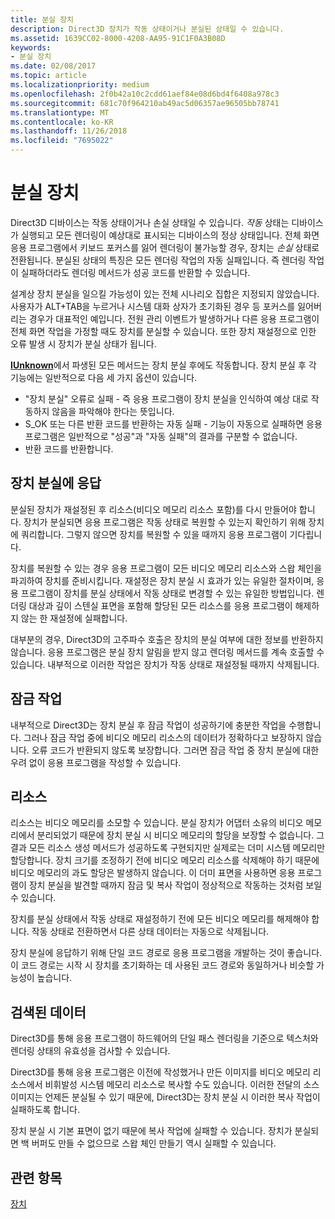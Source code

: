 ```yaml
---
title: 분실 장치
description: Direct3D 장치가 작동 상태이거나 분실된 상태일 수 있습니다.
ms.assetid: 1639CC02-8000-4208-AA95-91C1F0A3B08D
keywords:
- 분실 장치
ms.date: 02/08/2017
ms.topic: article
ms.localizationpriority: medium
ms.openlocfilehash: 2f0b42a10c2cdd61aef84e08d6bd4f6408a978c3
ms.sourcegitcommit: 681c70f964210ab49ac5d06357ae96505bb78741
ms.translationtype: MT
ms.contentlocale: ko-KR
ms.lasthandoff: 11/26/2018
ms.locfileid: "7695022"
---
```

# <a name="lost-devices"></a>분실 장치


Direct3D 디바이스는 작동 상태이거나 손실 상태일 수 있습니다. *작동* 상태는 디바이스가 실행되고 모든 렌더링이 예상대로 표시되는 디바이스의 정상 상태입니다. 전체 화면 응용 프로그램에서 키보드 포커스를 잃어 렌더링이 불가능할 경우, 장치는 *손실* 상태로 전환됩니다. 분실된 상태의 특징은 모든 렌더링 작업의 자동 실패입니다. 즉 렌더링 작업이 실패하더라도 렌더링 메서드가 성공 코드를 반환할 수 있습니다.

설계상 장치 분실을 일으킬 가능성이 있는 전체 시나리오 집합은 지정되지 않았습니다. 사용자가 ALT+TAB을 누르거나 시스템 대화 상자가 초기화된 경우 등 포커스를 잃어버리는 경우가 대표적인 예입니다. 전원 관리 이벤트가 발생하거나 다른 응용 프로그램이 전체 화면 작업을 가정할 때도 장치를 분실할 수 있습니다. 또한 장치 재설정으로 인한 오류 발생 시 장치가 분실 상태가 됩니다.

[**IUnknown**](https://msdn.microsoft.com/library/windows/desktop/ms680509)에서 파생된 모든 메서드는 장치 분실 후에도 작동합니다. 장치 분실 후 각 기능에는 일반적으로 다음 세 가지 옵션이 있습니다.

-   "장치 분실" 오류로 실패 - 즉 응용 프로그램이 장치 분실을 인식하여 예상 대로 작동하지 않음을 파악해야 한다는 뜻입니다.
-   S\_OK 또는 다른 반환 코드를 반환하는 자동 실패 - 기능이 자동으로 실패하면 응용 프로그램은 일반적으로 "성공"과 "자동 실패"의 결과를 구분할 수 없습니다.
-   반환 코드를 반환합니다.

## <a name="span-idrespondingtoalostdevicespanspan-idrespondingtoalostdevicespanspan-idrespondingtoalostdevicespanresponding-to-a-lost-device"></a><span id="Responding_to_a_Lost_Device"></span><span id="responding_to_a_lost_device"></span><span id="RESPONDING_TO_A_LOST_DEVICE"></span>장치 분실에 응답


분실된 장치가 재설정된 후 리소스(비디오 메모리 리소스 포함)를 다시 만들어야 합니다. 장치가 분실되면 응용 프로그램은 작동 상태로 복원할 수 있는지 확인하기 위해 장치에 쿼리합니다. 그렇지 않으면 장치를 복원할 수 있을 때까지 응용 프로그램이 기다립니다.

장치를 복원할 수 있는 경우 응용 프로그램이 모든 비디오 메모리 리소스와 스왑 체인을 파괴하여 장치를 준비시킵니다. 재설정은 장치 분실 시 효과가 있는 유일한 절차이며, 응용 프로그램이 장치를 분실 상태에서 작동 상태로 변경할 수 있는 유일한 방법입니다. 렌더링 대상과 깊이 스텐실 표면을 포함해 할당된 모든 리소스를 응용 프로그램이 해제하지 않는 한 재설정에 실패합니다.

대부분의 경우, Direct3D의 고주파수 호출은 장치의 분실 여부에 대한 정보를 반환하지 않습니다. 응용 프로그램은 분실 장치 알림을 받지 않고 렌더링 메서드를 계속 호출할 수 있습니다. 내부적으로 이러한 작업은 장치가 작동 상태로 재설정될 때까지 삭제됩니다.

## <a name="span-idlockingoperationsspanspan-idlockingoperationsspanspan-idlockingoperationsspanlocking-operations"></a><span id="Locking_Operations"></span><span id="locking_operations"></span><span id="LOCKING_OPERATIONS"></span>잠금 작업


내부적으로 Direct3D는 장치 분실 후 잠금 작업이 성공하기에 충분한 작업을 수행합니다. 그러나 잠금 작업 중에 비디오 메모리 리소스의 데이터가 정확하다고 보장하지 않습니다. 오류 코드가 반환되지 않도록 보장합니다. 그러면 잠금 작업 중 장치 분실에 대한 우려 없이 응용 프로그램을 작성할 수 있습니다.

## <a name="span-idresourcesspanspan-idresourcesspanspan-idresourcesspanresources"></a><span id="Resources"></span><span id="resources"></span><span id="RESOURCES"></span>리소스


리소스는 비디오 메모리를 소모할 수 있습니다. 분실 장치가 어댑터 소유의 비디오 메모리에서 분리되었기 때문에 장치 분실 시 비디오 메모리의 할당을 보장할 수 없습니다. 그 결과 모든 리소스 생성 메서드가 성공하도록 구현되지만 실제로는 더미 시스템 메모리만 할당합니다. 장치 크기를 조정하기 전에 비디오 메모리 리소스를 삭제해야 하기 때문에 비디오 메모리의 과도 할당은 발생하지 않습니다. 이 더미 표면을 사용하면 응용 프로그램이 장치 분실을 발견할 때까지 잠금 및 복사 작업이 정상적으로 작동하는 것처럼 보일 수 있습니다.

장치를 분실 상태에서 작동 상태로 재설정하기 전에 모든 비디오 메모리를 해제해야 합니다. 작동 상태로 전환하면서 다른 상태 데이터는 자동으로 삭제됩니다.

장치 분실에 응답하기 위해 단일 코드 경로로 응용 프로그램을 개발하는 것이 좋습니다. 이 코드 경로는 시작 시 장치를 초기화하는 데 사용된 코드 경로와 동일하거나 비슷할 가능성이 높습니다.

## <a name="span-idretrieveddataspanspan-idretrieveddataspanspan-idretrieveddataspanretrieved-data"></a><span id="Retrieved_Data"></span><span id="retrieved_data"></span><span id="RETRIEVED_DATA"></span>검색된 데이터


Direct3D를 통해 응용 프로그램이 하드웨어의 단일 패스 렌더링을 기준으로 텍스처와 렌더링 상태의 유효성을 검사할 수 있습니다.

Direct3D를 통해 응용 프로그램은 이전에 작성했거나 만든 이미지를 비디오 메모리 리소스에서 비휘발성 시스템 메모리 리소스로 복사할 수도 있습니다. 이러한 전달의 소스 이미지는 언제든 분실될 수 있기 때문에, Direct3D는 장치 분실 시 이러한 복사 작업이 실패하도록 합니다.

장치 분실 시 기본 표면이 없기 때문에 복사 작업에 실패할 수 있습니다. 장치가 분실되면 백 버퍼도 만들 수 없으므로 스왑 체인 만들기 역시 실패할 수 있습니다.

## <a name="span-idrelated-topicsspanrelated-topics"></a><span id="related-topics"></span>관련 항목


[장치](devices.md)

 

 




